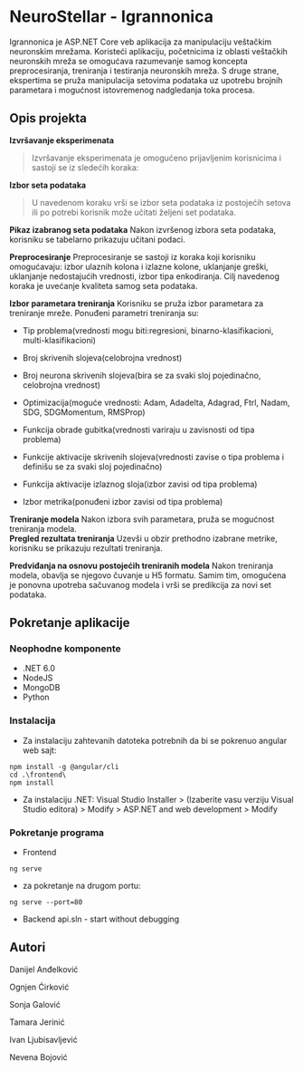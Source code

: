 # NeuroStellar - Igrannonica

Igrannonica je ASP.NET Core veb aplikacija za manipulaciju veštačkim neuronskim mrežama. Koristeći aplikaciju, početnicima iz oblasti veštačkih neuronskih mreža se omogućava razumevanje samog koncepta preprocesiranja, treniranja i testiranja neuronskih mreža. S druge strane, ekspertima se pruža manipulacija setovima podataka uz upotrebu brojnih parametara i mogućnost istovremenog nadgledanja toka procesa.  


## Opis projekta

**Izvršavanje eksperimenata**
> Izvršavanje eksperimenata je omogućeno prijavljenim korisnicima i sastoji se iz sledećih koraka:

**Izbor seta podataka**
> U navedenom koraku vrši se izbor seta podataka iz postojećih setova ili po potrebi korisnik može učitati željeni set podataka.

**Pikaz izabranog seta podataka**
Nakon izvršenog izbora seta podataka, korisniku se tabelarno prikazuju učitani podaci.

**Preprocesiranje**
Preprocesiranje se sastoji iz koraka koji korisniku omogućavaju:  izbor ulaznih kolona i izlazne kolone, uklanjanje greški, uklanjanje nedostajućih vrednosti, izbor tipa enkodiranja. Cilj navedenog koraka je uvećanje kvaliteta samog seta podataka. 

**Izbor parametara treniranja**
Korisniku se pruža izbor parametara za treniranje mreže. Ponuđeni parametri treniranja su:

- Tip problema(vrednosti mogu biti:regresioni, binarno-klasifikacioni, multi-klasifikacioni)

- Broj skrivenih slojeva(celobrojna vrednost)

- Broj neurona skrivenih slojeva(bira se za svaki sloj pojedinačno, celobrojna vrednost)

- Optimizacija(moguće vrednosti: Adam, Adadelta, Adagrad, Ftrl, Nadam, SDG, SDGMomentum, RMSProp)

- Funkcija obrade gubitka(vrednosti variraju u zavisnosti od tipa problema)

- Funkcije aktivacije skrivenih slojeva(vrednosti zavise o tipa problema i definišu se za svaki sloj pojedinačno)

- Funkcija aktivacije izlaznog sloja(izbor zavisi od tipa problema) 
- Izbor metrika(ponuđeni izbor zavisi od tipa problema)


**Treniranje modela**
Nakon izbora svih parametara, pruža se mogućnost treniranja modela.  
**Pregled rezultata treniranja**
Uzevši u obzir prethodno izabrane metrike, korisniku se prikazuju rezultati treniranja.

**Predviđanja na osnovu postojećih treniranih modela**
Nakon treniranja modela, obavlja se njegovo čuvanje u H5 formatu. Samim tim, omogućena je ponovna upotreba sačuvanog modela i vrši se predikcija za novi set podataka.

  


## Pokretanje aplikacije

### Neophodne komponente

* .NET 6.0
* NodeJS
* MongoDB
* Python

### Instalacija

* Za instalaciju zahtevanih datoteka potrebnih da bi se pokrenuo angular web sajt:
```
npm install -g @angular/cli
cd .\frontend\
npm install
```
* Za instalaciju .NET:
Visual Studio Installer > (Izaberite vasu verziju Visual Studio editora) > Modify > ASP.NET and web development > Modify

### Pokretanje programa

* Frontend
```
ng serve
```
 - za pokretanje na drugom portu:
```
ng serve --port=80
```

* Backend
api.sln - start without debugging


## Autori

Danijel Anđelković

Ognjen Ćirković

Sonja Galović

Tamara Jerinić

Ivan Ljubisavljević

Nevena Bojović

